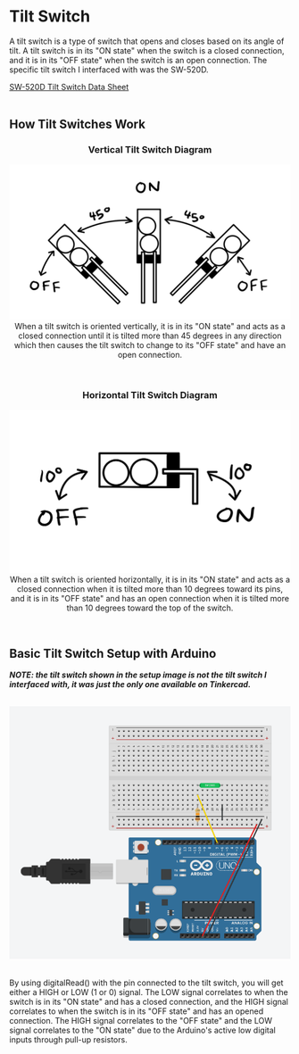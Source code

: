 # Tilt Switch

A tilt switch is a type of switch that opens and closes based on its angle of tilt. A tilt switch is in its "ON state" when the switch is a closed connection, and it is in its "OFF state" when the switch is an open connection. The specific tilt switch I interfaced with was the SW-520D.
<br>

[SW-520D Tilt Switch Data Sheet](https://www.sunrom.com/download/676.pdf)
<br><br>

## How Tilt Switches Work

<h3 align = "center"> Vertical Tilt Switch Diagram </h3>
<p align = "center">
  <img src = "https://github.com/clairehopfensperger/ECE484_Tilt_Switch/blob/main/media/vertical_tilt_switch_diagram.JPG" width = 600>
  <br>
  When a tilt switch is oriented vertically, it is in its "ON state" and acts as a closed connection until it is tilted more than 45 degrees in any direction which then causes the tilt switch to change to its "OFF state" and have an open connection.
</p>
<br>

<h3 align = "center"> Horizontal Tilt Switch Diagram </h3>
<p align = "center">
  <img src = "https://github.com/clairehopfensperger/ECE484_Tilt_Switch/blob/main/media/horizontal_tilt_switch_diagram.JPG" width = 600>
  <br>
  When a tilt switch is oriented horizontally, it is in its "ON state" and acts as a closed connection when it is tilted more than 10 degrees toward its pins, and it is in its "OFF state" and has an open connection when it is tilted more than 10 degrees toward the top of the switch.
</p>

<br>

## Basic Tilt Switch Setup with Arduino
***NOTE: the tilt switch shown in the setup image is not the tilt switch I interfaced with, it was just the only one available on Tinkercad.***
<br><br>
<p align = "center">
  <img src = "https://github.com/clairehopfensperger/ECE484_Tilt_Switch/blob/main/media/tilt_swich_setup.png" width = 600>
</p>
<br>
By using digitalRead() with the pin connected to the tilt switch, you will get either a HIGH or LOW (1 or 0) signal. The LOW signal correlates to when the switch is in its "ON state" and has a closed connection, and the HIGH signal correlates to when the switch is in its "OFF state" and has an opened connection. The HIGH signal correlates to the "OFF state" and the LOW signal correlates to the "ON state" due to the Arduino's active low digital inputs through pull-up resistors.
